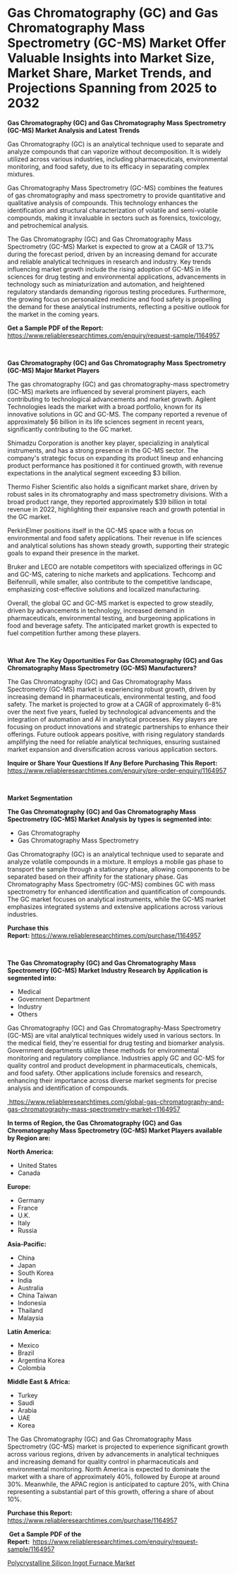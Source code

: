 <p><h1>Gas Chromatography (GC) and Gas Chromatography Mass Spectrometry (GC-MS) Market Offer Valuable Insights into Market Size, Market Share, Market Trends, and Projections Spanning from 2025 to 2032</h1></p><p><strong>Gas Chromatography (GC) and Gas Chromatography Mass Spectrometry (GC-MS) Market Analysis and Latest Trends</strong></p>
<p><p>Gas Chromatography (GC) is an analytical technique used to separate and analyze compounds that can vaporize without decomposition. It is widely utilized across various industries, including pharmaceuticals, environmental monitoring, and food safety, due to its efficacy in separating complex mixtures.</p><p>Gas Chromatography Mass Spectrometry (GC-MS) combines the features of gas chromatography and mass spectrometry to provide quantitative and qualitative analysis of compounds. This technology enhances the identification and structural characterization of volatile and semi-volatile compounds, making it invaluable in sectors such as forensics, toxicology, and petrochemical analysis.</p><p>The Gas Chromatography (GC) and Gas Chromatography Mass Spectrometry (GC-MS) Market is expected to grow at a CAGR of 13.7% during the forecast period, driven by an increasing demand for accurate and reliable analytical techniques in research and industry. Key trends influencing market growth include the rising adoption of GC-MS in life sciences for drug testing and environmental applications, advancements in technology such as miniaturization and automation, and heightened regulatory standards demanding rigorous testing procedures. Furthermore, the growing focus on personalized medicine and food safety is propelling the demand for these analytical instruments, reflecting a positive outlook for the market in the coming years.</p></p>
<p><strong>Get a Sample PDF of the Report:&nbsp;</strong> <a href="https://www.reliableresearchtimes.com/enquiry/request-sample/1164957?utm_campaign=2179&utm_medium=2&utm_source=Github&utm_content=ia&utm_term=11042025&utm_id=gas-chromatography-gc-and-gas-chromatography-mass-spectrometry-gc-ms">https://www.reliableresearchtimes.com/enquiry/request-sample/1164957</a></p>
<p>&nbsp;</p>
<p><strong>Gas Chromatography (GC) and Gas Chromatography Mass Spectrometry (GC-MS) Major Market Players</strong></p>
<p><p>The gas chromatography (GC) and gas chromatography-mass spectrometry (GC-MS) markets are influenced by several prominent players, each contributing to technological advancements and market growth. Agilent Technologies leads the market with a broad portfolio, known for its innovative solutions in GC and GC-MS. The company reported a revenue of approximately $6 billion in its life sciences segment in recent years, significantly contributing to the GC market.</p><p>Shimadzu Corporation is another key player, specializing in analytical instruments, and has a strong presence in the GC-MS sector. The company's strategic focus on expanding its product lineup and enhancing product performance has positioned it for continued growth, with revenue expectations in the analytical segment exceeding $3 billion.</p><p>Thermo Fisher Scientific also holds a significant market share, driven by robust sales in its chromatography and mass spectrometry divisions. With a broad product range, they reported approximately $39 billion in total revenue in 2022, highlighting their expansive reach and growth potential in the GC market.</p><p>PerkinElmer positions itself in the GC-MS space with a focus on environmental and food safety applications. Their revenue in life sciences and analytical solutions has shown steady growth, supporting their strategic goals to expand their presence in the market.</p><p>Bruker and LECO are notable competitors with specialized offerings in GC and GC-MS, catering to niche markets and applications. Techcomp and Beifenruili, while smaller, also contribute to the competitive landscape, emphasizing cost-effective solutions and localized manufacturing.</p><p>Overall, the global GC and GC-MS market is expected to grow steadily, driven by advancements in technology, increased demand in pharmaceuticals, environmental testing, and burgeoning applications in food and beverage safety. The anticipated market growth is expected to fuel competition further among these players.</p></p>
<p>&nbsp;</p>
<p><strong>What Are The Key Opportunities For Gas Chromatography (GC) and Gas Chromatography Mass Spectrometry (GC-MS) Manufacturers?</strong></p>
<p><p>The Gas Chromatography (GC) and Gas Chromatography Mass Spectrometry (GC-MS) market is experiencing robust growth, driven by increasing demand in pharmaceuticals, environmental testing, and food safety. The market is projected to grow at a CAGR of approximately 6-8% over the next five years, fueled by technological advancements and the integration of automation and AI in analytical processes. Key players are focusing on product innovations and strategic partnerships to enhance their offerings. Future outlook appears positive, with rising regulatory standards amplifying the need for reliable analytical techniques, ensuring sustained market expansion and diversification across various application sectors.</p></p>
<p><strong>Inquire or Share Your Questions If Any Before Purchasing This Report:</strong> <a href="https://www.reliableresearchtimes.com/enquiry/pre-order-enquiry/1164957?utm_campaign=2179&utm_medium=2&utm_source=Github&utm_content=ia&utm_term=11042025&utm_id=gas-chromatography-gc-and-gas-chromatography-mass-spectrometry-gc-ms">https://www.reliableresearchtimes.com/enquiry/pre-order-enquiry/1164957</a></p>
<p>&nbsp;</p>
<p><strong>Market Segmentation</strong></p>
<p><strong>The Gas Chromatography (GC) and Gas Chromatography Mass Spectrometry (GC-MS) Market Analysis by types is segmented into:</strong></p>
<p><ul><li>Gas Chromatography</li><li>Gas Chromatography Mass Spectrometry</li></ul></p>
<p><p>Gas Chromatography (GC) is an analytical technique used to separate and analyze volatile compounds in a mixture. It employs a mobile gas phase to transport the sample through a stationary phase, allowing components to be separated based on their affinity for the stationary phase. Gas Chromatography Mass Spectrometry (GC-MS) combines GC with mass spectrometry for enhanced identification and quantification of compounds. The GC market focuses on analytical instruments, while the GC-MS market emphasizes integrated systems and extensive applications across various industries.</p></p>
<p><strong>Purchase this Report:&nbsp;</strong><a href="https://www.reliableresearchtimes.com/purchase/1164957?utm_campaign=2179&utm_medium=2&utm_source=Github&utm_content=ia&utm_term=11042025&utm_id=gas-chromatography-gc-and-gas-chromatography-mass-spectrometry-gc-ms">https://www.reliableresearchtimes.com/purchase/1164957</a></p>
<p>&nbsp;</p>
<p><strong>The Gas Chromatography (GC) and Gas Chromatography Mass Spectrometry (GC-MS) Market Industry Research by Application is segmented into:</strong></p>
<p><ul><li>Medical</li><li>Government Department</li><li>Industry</li><li>Others</li></ul></p>
<p><p>Gas Chromatography (GC) and Gas Chromatography-Mass Spectrometry (GC-MS) are vital analytical techniques widely used in various sectors. In the medical field, they're essential for drug testing and biomarker analysis. Government departments utilize these methods for environmental monitoring and regulatory compliance. Industries apply GC and GC-MS for quality control and product development in pharmaceuticals, chemicals, and food safety. Other applications include forensics and research, enhancing their importance across diverse market segments for precise analysis and identification of compounds.</p></p>
<p><a href="https://www.reliableresearchtimes.com/global-gas-chromatography-and-gas-chromatography-mass-spectrometry-market-r1164957?utm_campaign=2179&utm_medium=2&utm_source=Github&utm_content=ia&utm_term=11042025&utm_id=gas-chromatography-gc-and-gas-chromatography-mass-spectrometry-gc-ms">&nbsp;https://www.reliableresearchtimes.com/global-gas-chromatography-and-gas-chromatography-mass-spectrometry-market-r1164957</a></p>
<p><strong>In terms of Region, the Gas Chromatography (GC) and Gas Chromatography Mass Spectrometry (GC-MS) Market Players available by Region are:</strong></p>
<p>
    <p> <strong> North America: </strong>
        <ul>
            <li>United States</li>
            <li>Canada</li>
        </ul>
        </p> 
    <p> <strong> Europe: </strong>
        <ul>
            <li>Germany</li>
            <li>France</li>
            <li>U.K.</li>
            <li>Italy</li>
            <li>Russia</li>
        </ul>
        </p> 
    <p> <strong> Asia-Pacific: </strong>
        <ul>
            <li>China</li>
            <li>Japan</li>
            <li>South Korea</li>
            <li>India</li>
            <li>Australia</li>
            <li>China Taiwan</li>
            <li>Indonesia</li>
            <li>Thailand</li>
            <li>Malaysia</li>
        </ul>
        </p> 
    <p> <strong> Latin America: </strong>
        <ul>
            <li>Mexico</li>
            <li>Brazil</li>
            <li>Argentina Korea</li>
            <li>Colombia</li>
        </ul>
        </p> 
    <p> <strong> Middle East & Africa: </strong>
        <ul>
            <li>Turkey</li>
            <li>Saudi</li>
            <li>Arabia</li>
            <li>UAE</li>
            <li>Korea</li>
        </ul>
    </p>
    </p>
<p><p>The Gas Chromatography (GC) and Gas Chromatography Mass Spectrometry (GC-MS) market is projected to experience significant growth across various regions, driven by advancements in analytical techniques and increasing demand for quality control in pharmaceuticals and environmental monitoring. North America is expected to dominate the market with a share of approximately 40%, followed by Europe at around 30%. Meanwhile, the APAC region is anticipated to capture 20%, with China representing a substantial part of this growth, offering a share of about 10%.</p></p>
<p><strong>Purchase this Report: </strong><a href="https://www.reliableresearchtimes.com/purchase/1164957?utm_campaign=2179&utm_medium=2&utm_source=Github&utm_content=ia&utm_term=11042025&utm_id=gas-chromatography-gc-and-gas-chromatography-mass-spectrometry-gc-ms">https://www.reliableresearchtimes.com/purchase/1164957</a></p>
<p>&nbsp;<strong>Get a Sample PDF of the Report:&nbsp;&nbsp;</strong><a href="https://www.reliableresearchtimes.com/enquiry/request-sample/1164957?utm_campaign=2179&utm_medium=2&utm_source=Github&utm_content=ia&utm_term=11042025&utm_id=gas-chromatography-gc-and-gas-chromatography-mass-spectrometry-gc-ms">https://www.reliableresearchtimes.com/enquiry/request-sample/1164957</a></p>
<p><strong></strong></p>
<p><p><a href="https://github.com/haklagjbj/Market-Research-Report-List-1/blob/main/polycrystalline-silicon-ingot-furnace-market.md?utm_campaign=2179&utm_medium=2&utm_source=Github&utm_content=ia&utm_term=11042025&utm_id=gas-chromatography-gc-and-gas-chromatography-mass-spectrometry-gc-ms">Polycrystalline Silicon Ingot Furnace Market</a></p></p>